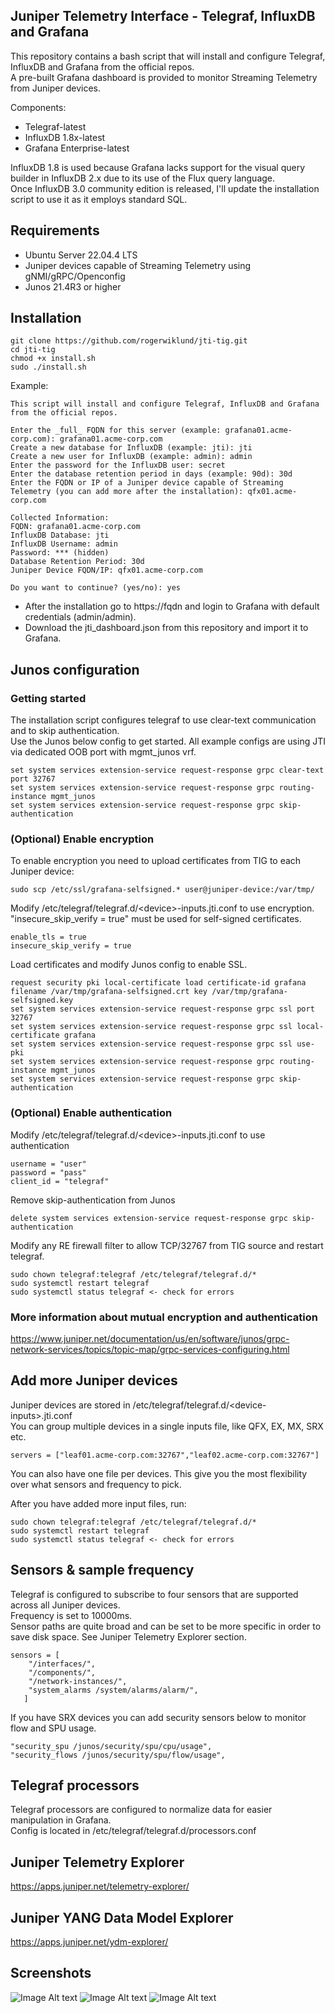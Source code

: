 ## Juniper Telemetry Interface - Telegraf, InfluxDB and Grafana
This repository contains a bash script that will install and configure Telegraf, InfluxDB and Grafana from the official repos.  
A pre-built Grafana dashboard is provided to monitor Streaming Telemetry from Juniper devices.

Components:  

- Telegraf-latest
- InfluxDB 1.8x-latest
- Grafana Enterprise-latest

InfluxDB 1.8 is used because Grafana lacks support for the visual query builder in InfluxDB  2.x due to its use of the Flux query language.  
Once InfluxDB 3.0 community edition is released, I'll update the installation script to use it as it employs standard SQL.

## Requirements
- Ubuntu Server 22.04.4 LTS
- Juniper devices capable of Streaming Telemetry using gNMI/gRPC/Openconfig
- Junos 21.4R3 or higher

## Installation
```
git clone https://github.com/rogerwiklund/jti-tig.git
cd jti-tig
chmod +x install.sh
sudo ./install.sh
```

Example:
```
This script will install and configure Telegraf, InfluxDB and Grafana from the official repos.

Enter the _full_ FQDN for this server (example: grafana01.acme-corp.com): grafana01.acme-corp.com
Create a new database for InfluxDB (example: jti): jti
Create a new user for InfluxDB (example: admin): admin
Enter the password for the InfluxDB user: secret
Enter the database retention period in days (example: 90d): 30d
Enter the FQDN or IP of a Juniper device capable of Streaming Telemetry (you can add more after the installation): qfx01.acme-corp.com

Collected Information:
FQDN: grafana01.acme-corp.com
InfluxDB Database: jti
InfluxDB Username: admin
Password: *** (hidden)
Database Retention Period: 30d
Juniper Device FQDN/IP: qfx01.acme-corp.com

Do you want to continue? (yes/no): yes
```
 
- After the installation go to https://fqdn and login to Grafana with default credentials (admin/admin).  
- Download the jti_dashboard.json from this repository and import it to Grafana.  

## Junos configuration
### Getting started
The installation script configures telegraf to use clear-text communication and to skip authentication.  
Use the Junos below config to get started. All example configs are using JTI via dedicated OOB port with mgmt_junos vrf.
```
set system services extension-service request-response grpc clear-text port 32767
set system services extension-service request-response grpc routing-instance mgmt_junos
set system services extension-service request-response grpc skip-authentication
```
### (Optional) Enable encryption
To enable encryption you need to upload certificates from TIG to each Juniper device:  
```
sudo scp /etc/ssl/grafana-selfsigned.* user@juniper-device:/var/tmp/
```
Modify /etc/telegraf/telegraf.d/\<device\>-inputs.jti.conf to use encryption.  
"insecure_skip_verify = true" must be used for self-signed certificates.  
```
enable_tls = true
insecure_skip_verify = true
```
Load certificates and modify Junos config to enable SSL.
```
request security pki local-certificate load certificate-id grafana filename /var/tmp/grafana-selfsigned.crt key /var/tmp/grafana-selfsigned.key
set system services extension-service request-response grpc ssl port 32767
set system services extension-service request-response grpc ssl local-certificate grafana
set system services extension-service request-response grpc ssl use-pki
set system services extension-service request-response grpc routing-instance mgmt_junos
set system services extension-service request-response grpc skip-authentication
```
### (Optional) Enable authentication
Modify /etc/telegraf/telegraf.d/\<device\>-inputs.jti.conf to use authentication
```
username = "user"
password = "pass"
client_id = "telegraf"
```
Remove skip-authentication from Junos
```
delete system services extension-service request-response grpc skip-authentication
```
Modify any RE firewall filter to allow TCP/32767 from TIG source and restart telegraf.
```
sudo chown telegraf:telegraf /etc/telegraf/telegraf.d/*
sudo systemctl restart telegraf
sudo systemctl status telegraf <- check for errors
```
### More information about mutual encryption and authentication
https://www.juniper.net/documentation/us/en/software/junos/grpc-network-services/topics/topic-map/grpc-services-configuring.html

## Add more Juniper devices
Juniper devices are stored in /etc/telegraf/telegraf.d/\<device-inputs\>.jti.conf  
You can group multiple devices in a single inputs file, like QFX, EX, MX, SRX etc.
```
servers = ["leaf01.acme-corp.com:32767","leaf02.acme-corp.com:32767"]
```
You can also have one file per devices. This give you the most flexibility over what sensors and frequency to pick.  

After you have added more input files, run:
```
sudo chown telegraf:telegraf /etc/telegraf/telegraf.d/*
sudo systemctl restart telegraf
sudo systemctl status telegraf <- check for errors
```
## Sensors & sample frequency
Telegraf is configured to subscribe to four sensors that are supported across all Juniper devices.  
Frequency is set to 10000ms.  
Sensor paths are quite broad and can be set to be more specific in order to save disk space. See Juniper Telemetry Explorer section.
```
sensors = [
    "/interfaces/",
    "/components/",
    "/network-instances/",
    "system_alarms /system/alarms/alarm/",
   ]
```
If you have SRX devices you can add security sensors below to monitor flow and SPU usage.
```
"security_spu /junos/security/spu/cpu/usage",
"security_flows /junos/security/spu/flow/usage",
```

## Telegraf processors
Telegraf processors are configured to normalize data for easier manipulation in Grafana.  
Config is located in /etc/telegraf/telegraf.d/processors.conf

## Juniper Telemetry Explorer
https://apps.juniper.net/telemetry-explorer/

## Juniper YANG Data Model Explorer
https://apps.juniper.net/ydm-explorer/

## Screenshots
![Image Alt text](/screenshots/screenshot1.png)
![Image Alt text](/screenshots/screenshot2.png)
![Image Alt text](/screenshots/screenshot3.png)
